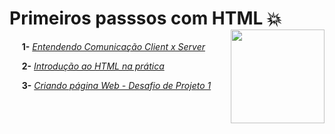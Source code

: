 # **Primeiros passsos com HTML** :boom: <img width="150" align="right" src="https://hermes.digitalinnovation.one/tracks/62ed1f1d-8d76-4bbc-905f-e73d20cb82f5.png">

&nbsp;&nbsp;&nbsp;&nbsp; **1-** [_Entendendo Comunicação Client x Server_](https://github.com/Brayan-sant/Primeiros-passos-HTML/blob/master/1-%20Entendendo%20Comunica%C3%A7%C3%A3o%20Client%20x%20Server/Entendendo%20Comunica%C3%A7%C3%A3o%20Client%20x%20Server.docx)

&nbsp;&nbsp;&nbsp;&nbsp; **2-** [_Introdução ao HTML na prática_](https://github.com/Brayan-sant/Primeiros-passos-HTML/blob/master/2-%20Introdu%C3%A7%C3%A3o%20pr%C3%A1tica%20ao%20HTML/Introdu%C3%A7%C3%A3o%20ao%20HTML%20na%20Pr%C3%A1tica.docx)

&nbsp;&nbsp;&nbsp;&nbsp; **3-** [_Criando página Web - Desafio de Projeto 1_](https://github.com/Brayan-sant/Primeiros-passos-HTML/blob/master/Projeto%201%20-%20Criar%20Uma%20P%C3%A1gina%20Web%20Utilizando%20as%20Tags%20Aprendidas/index.html)

